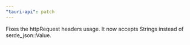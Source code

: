 ```yaml
---
"tauri-api": patch
---
```


Fixes the httpRequest headers usage. It now accepts Strings instead of serde_json::Value.
